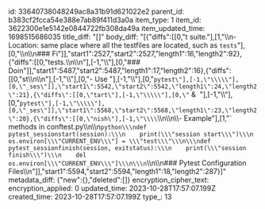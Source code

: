 id: 33640738048249ac8a31b91d621022e2
parent_id: b383cf2fcca54e388e7ab89f411d3a0a
item_type: 1
item_id: 3622300e1e5142e0844722fb308da49a
item_updated_time: 1698515686035
title_diff: "[]"
body_diff: "[{\"diffs\":[[0,\"t suite.\"],[1,\"\\\n- Location: same place where all the testfiles are located, such as `tests`\"],[0,\"\\\n\\\n### Fi\"]],\"start1\":2527,\"start2\":2527,\"length1\":16,\"length2\":92},{\"diffs\":[[0,\"tests.\\\n\\\n\"],[-1,\"\\\\\"],[0,\"### Doin\"]],\"start1\":5487,\"start2\":5487,\"length1\":17,\"length2\":16},{\"diffs\":[[0,\"st\\\n\\\n\"],[-1,\"\\\\\"],[0,\"- Use \"],[-1,\"\\\\\"],[0,\"`pytest\"],[-1,\"\\\\\"],[0,\"_ses\"]],\"start1\":5542,\"start2\":5542,\"length1\":24,\"length2\":21},{\"diffs\":[[0,\"tart\"],[-1,\"\\\\\"],[0,\"` &  \"],[-1,\"\\\\\"],[0,\"`pytest\"],[-1,\"\\\\\"],[0,\"_ses\"]],\"start1\":5568,\"start2\":5568,\"length1\":23,\"length2\":20},{\"diffs\":[[0,\"nish\"],[-1,\"\\\\`\\\n\\\n\\\\- Example\"],[1,\"` methods in conftest.py\\\n\\\n```python\\\ndef pytest_sessionstart(session):\\\n    print(\\\"session start\\\")\\\n    os.environ[\\\"CURRENT_ENV\\\"] = \\\"test\\\"\\\n\\\ndef pytest_sessionfinish(session, exitstatus):\\\n    print(\\\"session finish\\\")\\\n    del os.environ[\\\"CURRENT_ENV\\\"]\\\n\\\n```\\\n\\\n### Pytest Configuration Files\\\n\"]],\"start1\":5594,\"start2\":5594,\"length1\":18,\"length2\":287}]"
metadata_diff: {"new":{},"deleted":[]}
encryption_cipher_text: 
encryption_applied: 0
updated_time: 2023-10-28T17:57:07.199Z
created_time: 2023-10-28T17:57:07.199Z
type_: 13